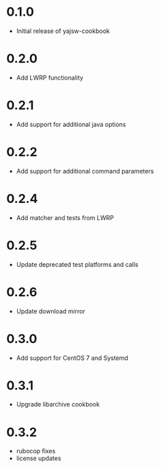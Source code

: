 # 0.1.0

- Initial release of yajsw-cookbook

# 0.2.0

- Add LWRP functionality

# 0.2.1

- Add support for additional java options

# 0.2.2

- Add support for additional command parameters

# 0.2.4

- Add matcher and tests from LWRP

# 0.2.5

- Update deprecated test platforms and calls

# 0.2.6

- Update download mirror

# 0.3.0

- Add support for CentOS 7 and Systemd

# 0.3.1

- Upgrade libarchive cookbook

# 0.3.2

- rubocop fixes
- license updates
